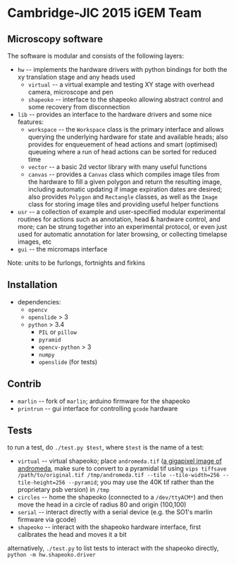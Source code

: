 # Cambridge-JIC 2015 iGEM Team
## Microscopy software
The software is modular and consists of the following layers:
* `hw` -- implements the hardware drivers with python bindings for both the xy translation stage and any heads used
    * `virtual` -- a virtual example and testing XY stage with overhead camera, microscope and pen
    * `shapeoko` -- interface to the shapeoko allowing abstract control and some recovery from disconnection
* `lib` -- provides an interface to the hardware drivers and some nice features:
    * `workspace` -- the `Workspace` class is the primary interface and allows querying the underlying hardware for state and available heads; also provides for enqueuement of head actions and smart (optimised) queueing where a run of head actions can be sorted for reduced time
    * `vector` -- a basic 2d vector library with many useful functions
    * `canvas` -- provides a `Canvas` class which compiles image tiles from the hardware to fill a given polygon and return the resulting image, including automatic updating if image expiration dates are desired; also provides `Polygon` and `Rectangle` classes, as well as the `Image` class for storing image tiles and providing useful helper functions
* `usr` -- a collection of example and user-specified modular experimental routines for actions such as annotation, head & hardware control, and more; can be strung together into an experimental protocol, or even just used for automatic annotation for later browsing, or collecting timelapse images, etc
* `gui` -- the micromaps interface

Note: units to be furlongs, fortnights and firkins

## Installation
* dependencies:
    * `opencv`
    * `openslide` > 3
    * `python` > 3.4
        * `PIL` or `pillow`
        * `pyramid`
        * `opencv-python` > 3
        * `numpy`
        * `openslide` (for tests)
  
## Contrib
* `marlin` -- fork of `marlin`; arduino firmware for the shapeoko
* `printrun` -- gui interface for controlling `gcode` hardware

## Tests
to run a test, do `./test.py $test`, where `$test` is the name of a test:
* `virtual` -- virtual shapeoko; place `andromeda.tif` ([a gigapixel image of andromeda](https://www.spacetelescope.org/images/heic1502a/), make sure to convert to a pyramidal tif using `vips tiffsave /path/to/original.tif /tmp/andromeda.tif --tile --tile-width=256 --tile-height=256 --pyramid`; you may use the 40K tif rather than the proprietary psb version) in `/tmp`
* `circles` -- home the shapeoko (connected to a `/dev/ttyACM*`) and then move the head in a circle of radius 80 and origin (100,100)
* `serial` -- interact directly with a serial device (e.g. the SO1's marlin firmware via gcode)
* `shapeoko` -- interact with the shapeoko hardware interface, first calibrates the head and moves it a bit

alternatively, `./test.py` to list tests
to interact with the shapeoko directly, `python -m hw.shapeoko.driver`

